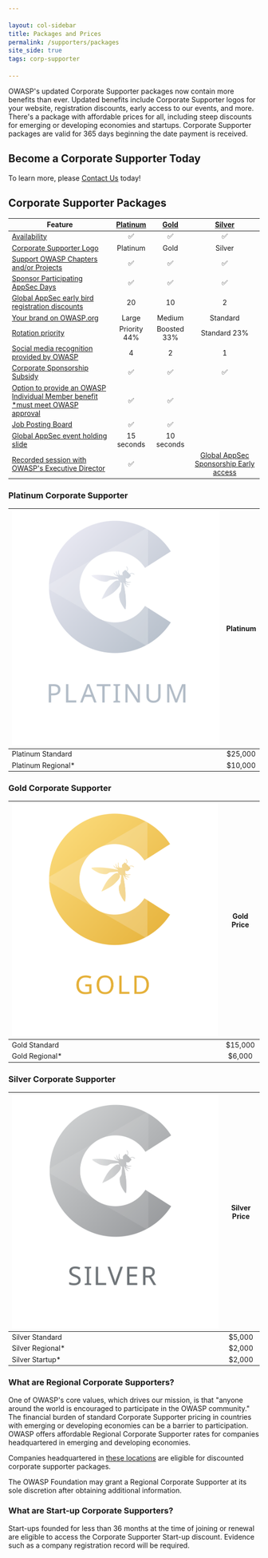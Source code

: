 ```yaml
---

layout: col-sidebar
title: Packages and Prices
permalink: /supporters/packages
site_side: true
tags: corp-supporter

---
```


OWASP's updated Corporate Supporter packages now contain more benefits than ever. Updated benefits include Corporate Supporter logos for your website, registration discounts, early access to our events, and more. There's a package with affordable prices for all, including steep discounts for emerging or developing economies and startups. Corporate Supporter packages are valid for 365 days beginning the date payment is received. 

## Become a Corporate Supporter Today

To learn more, please [Contact Us](mailto:kelly.santalucia@owasp.com) today!

## Corporate Supporter Packages


| Feature                                                                                                                       | [Platinum](#platinum-corporate-supporter) | [Gold](#gold-corporate-supporter) | [Silver](#silver-corporate-supporter) |
| ---------------------------------------------------------------------------------------------------------------------------- | :----------------------------------------: | :--------------------------------: | :-------------------------------------: |
| [Availability](/supporters/benefits#packages-available-to-all)                                                                |                     ✅                      |                 ✅                  |                   ✅                    |
| [Corporate Supporter Logo](/supporters/benefits#corporate-member-logo)                                                 |                  Platinum                  |                Gold                |                 Silver                 |
|[Support OWASP Chapters and/or Projects](/supporters/benefits#corporate-sponsorship-of-participating-projects-or-chapters) |                     ✅                     |                 ✅                  |                   ✅                    |
| [Sponsor Participating AppSec Days](/supporters/benefits#corporate-sponsorship-of-participating-appsec-days-events)           |                     ✅                      |                 ✅                  |                   ✅                    |
| [Global AppSec early bird registration discounts](/supporters/benefits#early-bird-global-appsec-registrations)                |                     20                     |                 10                 |                   2                    |
| [Your brand on OWASP.org](/supporters/benefits#your-logo-on-owasporg)                                                         |                   Large                    |               Medium               |                Standard                |
| [Rotation priority](/supporters/benefits#rotation-priority)                                                                   |                  Priority 44%                  |              Boosted 33%              |                Standard 23%                |
| [Social media recognition provided by OWASP](/supporters/benefits#social-media-recognition)                                                     |                   4                    |               2                |                 1                  |
| [Corporate Sponsorship Subsidy](/supporters/benefits#global-appsec-corporate-event-sponsorship-subsidy)                       |                     ✅                      |                 ✅                  |                   ✅                    |
| [Option to provide an OWASP Individual Member benefit *must meet OWASP approval](https://owasp.org/supporters/benefits)                 |                     ✅                      |                 ✅                  |                                      |
| [Job Posting Board](https://owasp.org/supporters/benefits#Job-Posting-Board)           |                     ✅                      |                 ✅                  |                                      |
| [Global AppSec event holding slide](https://owasp.org/supporters/benefits)           |                     15 seconds                      |                 10 seconds                  |                                      |
| [Recorded session with OWASP's Executive Director](https://owasp.org/supporters/benefits#Optional-Recorded-Session-with-OWASP's-Executive-Director)             |                     ✅                      |                          | [Global AppSec Sponsorship Early access](/supporters/benefits#early-access-to-global-appsec-sponsorship)                      |                     ✅                      |                                    |                                        |          |                       

### Platinum Corporate Supporter

| ![Platinum](/assets/images/corp-membership-icons/OWASP_Tier_Platinum.svg) | Platinum |
| ------------------------------------------------------------------------- | :------: |
| Platinum Standard                                                         | \$25,000 |
| Platinum Regional*                                                        | \$10,000 |

### Gold Corporate Supporter

| ![Gold](/assets/images/corp-membership-icons/OWASP_Tier_icons_Gold.svg) | Gold Price |
| ----------------------------------------------------------------------- | :--------: |
| Gold Standard                                                           |  \$15,000  |
| Gold Regional*                                                          |  \$6,000   |

### Silver Corporate Supporter

| ![Silver](/assets/images/corp-membership-icons/OWASP_Tier_icons_Silver.svg) | Silver Price |
| --------------------------------------------------------------------------- | :----------: |
| Silver Standard                                                             |   \$5,000    |
| Silver Regional*                                                            |   \$2,000    |
| Silver Startup*                                                             |   \$2,000    |

### What are Regional Corporate Supporters?

One of OWASP's core values, which drives our mission, is that "anyone around the world is encouraged to participate in the OWASP community." The financial burden of standard Corporate Supporter pricing in countries with emerging or developing economies can be a barrier to participation. OWASP offers affordable Regional Corporate Supporter rates for companies headquartered in emerging and developing economies.

Companies headquartered in [these locations](https://owasp.org/membership/discounts/) are eligible for discounted corporate supporter packages.

The OWASP Foundation may grant a Regional Corporate Supporter at its sole discretion after obtaining additional information.

### What are Start-up Corporate Supporters?

Start-ups founded for less than 36 months at the time of joining or renewal are eligible to access the Corporate Supporter Start-up discount. Evidence such as a company registration record will be required.
